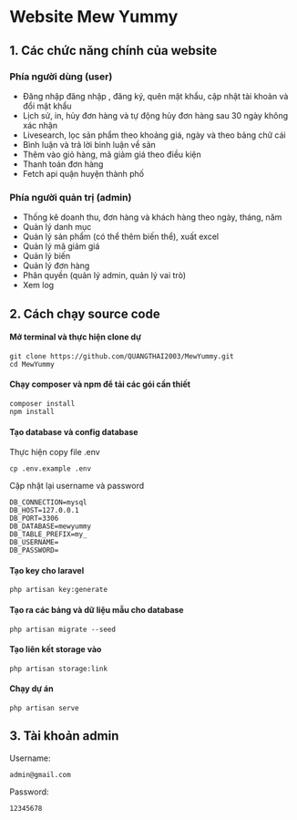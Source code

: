 # Website Mew Yummy

## 1. Các chức năng chính của website

### Phía người dùng (user)

- Đăng nhập đăng nhập , đăng ký, quên mật khẩu, cập nhật tài khoản và đổi mật khẩu
- Lịch sử, in, hủy đơn hàng và tự động hủy đơn hàng sau 30 ngày không xác nhận
- Livesearch, lọc sản phẩm theo khoảng giá, ngày và theo bảng chữ cái
- Bình luận và trả lời bình luận về sản
- Thêm vào giỏ hàng, mã giảm giá theo điều kiện
- Thanh toán đơn hàng
- Fetch api quận huyện thành phố

### Phía người quản trị (admin)

- Thống kê doanh thu, đơn hàng và khách hàng theo ngày, tháng, năm
- Quản lý danh mục
- Quản lý sản phẩm (có thể thêm biến thể), xuất excel
- Quản lý mã giảm giá
- Quản lý biến
- Quản lý đơn hàng
- Phân quyền (quản lý admin, quản lý vai trò)
- Xem log

## 2. Cách chạy source code

#### Mở terminal và thực hiện clone dự

```
git clone https://github.com/QUANGTHAI2003/MewYummy.git
cd MewYummy
```

#### Chạy composer và npm để tải các gói cần thiết

```
composer install
npm install 
```

#### Tạo database và config database

Thực hiện copy file .env

```
cp .env.example .env 
```

Cập nhật lại username và password

```
DB_CONNECTION=mysql
DB_HOST=127.0.0.1
DB_PORT=3306
DB_DATABASE=mewyummy
DB_TABLE_PREFIX=my_
DB_USERNAME=
DB_PASSWORD=
```

#### Tạo key cho laravel

```
php artisan key:generate
```

#### Tạo ra các bảng và dữ liệu mẫu cho database

```
php artisan migrate --seed
```

#### Tạo liên kết storage vào

```
php artisan storage:link
```

#### Chạy dự án

```
php artisan serve
```

## 3. Tài khoản admin

Username:

```
admin@gmail.com
```

Password:

```
12345678
```
